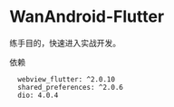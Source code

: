 # WanAndroid-Flutter

练手目的，快速进入实战开发。

依赖

```
  webview_flutter: ^2.0.10
  shared_preferences: ^2.0.6
  dio: 4.0.4
```
